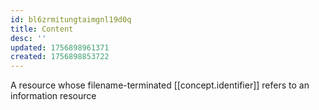 ```yaml
---
id: bl6zrmitungtaimgnl19d0q
title: Content
desc: ''
updated: 1756898961371
created: 1756898853722
---
```


A resource whose filename-terminated [[concept.identifier]] refers to an information resource 
